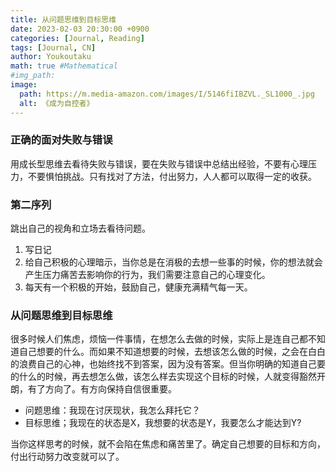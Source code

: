 ```yaml
---
title: 从问题思维到目标思维
date: 2023-02-03 20:30:00 +0900
categories: [Journal, Reading]
tags: [Journal, CN]
author: Youkoutaku
math: true #Mathematical
#img_path:
image:
  path: https://m.media-amazon.com/images/I/5146fiIBZVL._SL1000_.jpg
  alt: 《成为自控者》
---
```


### 正确的面对失败与错误

用成长型思维去看待失败与错误，要在失败与错误中总结出经验，不要有心理压力，不要惧怕挑战。只有找对了方法，付出努力，人人都可以取得一定的收获。

### 第二序列

跳出自己的视角和立场去看待问题。

1. 写日记
2. 给自己积极的心理暗示，当你总是在消极的去想一些事的时候，你的想法就会产生压力痛苦去影响你的行为，我们需要注意自己的心理变化。
3. 每天有一个积极的开始，鼓励自己，健康充满精气每一天。

### 从问题思维到目标思维

很多时候人们焦虑，烦恼一件事情，在想怎么去做的时候，实际上是连自己都不知道自己想要的什么。而如果不知道想要的时候，去想该怎么做的时候，之会在白白的浪费自己的心神，也始终找不到答案，因为没有答案。但当你明确的知道自己要的什么的时候，再去想怎么做，该怎么样去实现这个目标的时候，人就变得豁然开朗，有了方向了。有方向保持自信很重要。

- 问题思维：我现在讨厌现状，我怎么拜托它？
- 目标思维；我现在的状态是X，我想要的状态是Y，我要怎么才能达到Y?

当你这样思考的时候，就不会陷在焦虑和痛苦里了。确定自己想要的目标和方向，付出行动努力改变就可以了。

